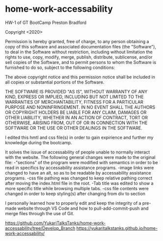 # home-work-accessability
HW-1 of GT BootCamp
Preston Bradford

Copyright <2020> <Preston Bradford>

Permission is hereby granted, free of charge, to any person obtaining a copy of this software and associated documentation files (the "Software"), to deal in the Software without restriction, including without limitation the rights to use, copy, modify, merge, publish, distribute, sublicense, and/or sell copies of the Software, and to permit persons to whom the Software is furnished to do so, subject to the following conditions:

The above copyright notice and this permission notice shall be included in all copies or substantial portions of the Software.

THE SOFTWARE IS PROVIDED "AS IS", WITHOUT WARRANTY OF ANY KIND, EXPRESS OR IMPLIED, INCLUDING BUT NOT LIMITED TO THE WARRANTIES OF MERCHANTABILITY, FITNESS FOR A PARTICULAR PURPOSE AND NONINFRINGEMENT. IN NO EVENT SHALL THE AUTHORS OR COPYRIGHT HOLDERS BE LIABLE FOR ANY CLAIM, DAMAGES OR OTHER LIABILITY, WHETHER IN AN ACTION OF CONTRACT, TORT OR OTHERWISE, ARISING FROM, OUT OF OR IN CONNECTION WITH THE SOFTWARE OR THE USE OR OTHER DEALINGS IN THE SOFTWARE.

I edited this hmtl and css file(s) in order to gain expirience and further my knowledge during the bootcamp.

It solves the issue of accessability of people unable to normally interact with the website. The following general changes were made to the original file:
-"sections" of the program were modified with semantics in order to be read in specifics by accessability assistance programs.
-image links were changed to have an alt, so as to be readable by accessability assistance programs.
-css file pathing was changed to keep relative pathing correct after moving the index.html file in the root.
-Tab title was edited to show a more specific title while browsing multiple tabs.
-css file contents were changed in order to keep styling(s) after changing from div to section

I personally learned how to properly edit and keep the integrity of a pre-made website through VS Code and how to pull-add-commit-push and merge files through the use of Git.



https://github.com/YukariTalksTanks/home-work-accessability/tree/Develop_Branch
https://yukaritalkstanks.github.io/home-work-accessability/

